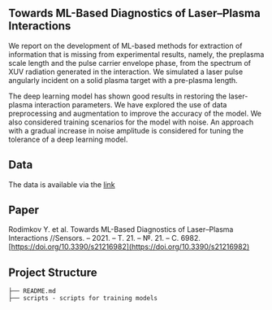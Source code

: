 ## Towards ML-Based Diagnostics of Laser–Plasma Interactions

We report on the development of ML-based methods for extraction of information that is missing from experimental results, namely, the preplasma scale length and the pulse carrier envelope phase, from the spectrum of XUV radiation generated in the interaction. We simulated a laser pulse angularly incident on a solid plasma target with a pre-plasma length.

The deep learning model has shown good results in restoring the laser-plasma interaction parameters. We have explored the use of data preprocessing and augmentation to improve the accuracy of the model. We also considered training scenarios for the model with noise. An approach with a gradual increase in noise amplitude is considered for tuning the tolerance of a deep learning model.

## Data

The data is available via the [link](https://cloud.unn.ru/s/5qAME569q5Epj6D)

## Paper

Rodimkov Y. et al. Towards ML-Based Diagnostics of Laser–Plasma Interactions //Sensors. – 2021. – Т. 21. – №. 21. – С. 6982. [https://doi.org/10.3390/s21216982](https://doi.org/10.3390/s21216982)

## Project Structure

```plaintext
├── README.md 
├── scripts - scripts for training models
```